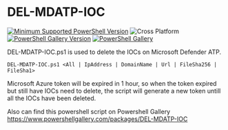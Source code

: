 
# DEL-MDATP-IOC
[![Minimum Supported PowerShell Version](https://img.shields.io/badge/PowerShell-5.1+-purple.svg)](https://github.com/PowerShell/PowerShell) ![Cross Platform](https://img.shields.io/badge/platform-windows-lightgrey)
[![PowerShell Gallery Version](https://img.shields.io/powershellgallery/v/DEL-MDATP-IOC)](https://www.powershellgallery.com/packages/DEL-MDATP-IOC) [![PowerShell Gallery](https://img.shields.io/powershellgallery/dt/DEL-MDATP-IOC)](https://www.powershellgallery.com/packages/DEL-MDATP-IOC)


DEL-MDATP-IOC.ps1 is used to delete the IOCs on Microsoft Defender ATP.
    
    DEL-MDATP-IOC.ps1 <All | IpAddress | DomainName | Url | FileSha256 | FileSha1>

Microsoft Azure token will be expired in 1 hour, so when the token expired but still have IOCs need to delete, the script will generate a new token untill all the IOCs have been deleted.

Also can find this powershell script on Powershell Gallery https://www.powershellgallery.com/packages/DEL-MDATP-IOC
